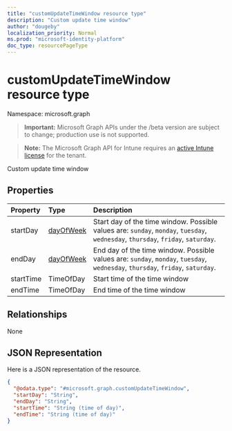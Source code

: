 ```yaml
---
title: "customUpdateTimeWindow resource type"
description: "Custom update time window"
author: "dougeby"
localization_priority: Normal
ms.prod: "microsoft-identity-platform"
doc_type: resourcePageType
---
```


# customUpdateTimeWindow resource type

Namespace: microsoft.graph

> **Important:** Microsoft Graph APIs under the /beta version are subject to change; production use is not supported.

> **Note:** The Microsoft Graph API for Intune requires an [active Intune license](https://go.microsoft.com/fwlink/?linkid=839381) for the tenant.

Custom update time window

## Properties
|Property|Type|Description|
|:---|:---|:---|
|startDay|[dayOfWeek](../resources/intune-deviceconfig-dayofweek.md)|Start day of the time window. Possible values are: `sunday`, `monday`, `tuesday`, `wednesday`, `thursday`, `friday`, `saturday`.|
|endDay|[dayOfWeek](../resources/intune-deviceconfig-dayofweek.md)|End day of the time window. Possible values are: `sunday`, `monday`, `tuesday`, `wednesday`, `thursday`, `friday`, `saturday`.|
|startTime|TimeOfDay|Start time of the time window|
|endTime|TimeOfDay|End time of the time window|

## Relationships
None

## JSON Representation
Here is a JSON representation of the resource.
<!-- {
  "blockType": "resource",
  "@odata.type": "microsoft.graph.customUpdateTimeWindow"
}
-->
``` json
{
  "@odata.type": "#microsoft.graph.customUpdateTimeWindow",
  "startDay": "String",
  "endDay": "String",
  "startTime": "String (time of day)",
  "endTime": "String (time of day)"
}
```





